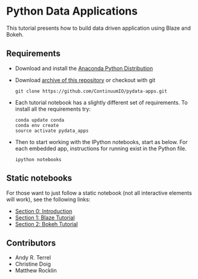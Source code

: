 # Python Data Applications 

This tutorial presents how to build data driven application using Blaze and Bokeh.

## Requirements

- Download and install the [Anaconda Python Distribution](http://continuum.io/downloads)
- Download [archive of this repository](https://github.com/ContinuumIO/pydata-apps/archive/master.zip) or checkout with git 

  ```
  git clone https://github.com/ContinuumIO/pydata-apps.git
  ```

- Each tutorial notebook has a slightly different set of requirements. To install all the requirements try:
  
  ```
  conda update conda
  conda env create
  source activate pydata_apps
  ```

- Then to start working with the IPython notebooks, start as below. For each embedded app, instructions for running exist in the Python file. 

  ```
  ipython notebooks
  ```
  
  

## Static notebooks

For those want to just follow a static notebook (not all interactive elements will work), see the following links:

- [Section 0: Introduction](http://nbviewer.ipython.org/github/ContinuumIO/pydata-apps/blob/master/Section_0_Introduction.ipynb)
- [Section 1: Blaze Tutorial](http://nbviewer.ipython.org/github/ContinuumIO/pydata-apps/blob/master/Section_1_blaze.ipynb)
- [Section 2: Bokeh Tutorial](http://nbviewer.ipython.org/github/ContinuumIO/pydata-apps/blob/master/Section_2_bokeh.ipynb) 


## Contributors

- Andy R. Terrel
- Christine Doig
- Matthew Rocklin
